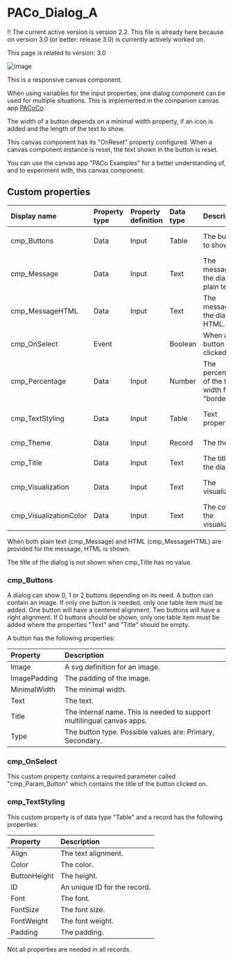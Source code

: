# PACo_Dialog_A

!! The current active version is version 2.2. This file is already here because on version 3.0 (or better: release 3.0) is currently actively worked on.

This page is related to version: 3.0

![image](https://user-images.githubusercontent.com/35654198/235979899-d2168297-2283-498b-8148-0c03e1828836.png)

This is a responsive canvas component.

When using variables for the input properties, one dialog component can be used for multiple situations. This is implemented in the companion canvas app [PACoCo](./../PACoCo.md).

The width of a button depends on a minimal width property, if an icon is added and the length of the text to show.

This canvas component has its "OnReset" property configured. When a canvas component instance is reset, the text shown in the button is reset.

You can use the canvas app "PACo Examples" for a better understanding of, and to experiment with, this canvas component.

## Custom properties

| Display name | Property type | Property definition | Data type | Description | Memo
| :--- | :--- | :--- | :--- | :--- | :--- |
| cmp_Buttons | Data | Input | Table | The buttons to show. | See the documention on cmp_Buttons below. |
| cmp_Message | Data | Input | Text | The message of the dialog in plain text. | |
| cmp_MessageHTML | Data | Input | Text | The message of the dialog in HTML. | |
| cmp_OnSelect | Event | | Boolean | When a button is clicked on. | |
| cmp_Percentage | Data | Input | Number | The percentage of the total width for the "border". | |
| cmp_TextStyling | Data | Input | Table | Text properties. | See the documention on cmp_TextStyling below. |
| cmp_Theme | Data | Input | Record | The theme. | See the documention on theming. |
| cmp_Title | Data | Input | Text | The title of the dialog. | |
| cmp_Visualization | Data | Input | Text | The visualization. | See the documention of canvas component PACo_Visualization_A. |
| cmp_VisualizationColor | Data | Input | Text | The color of the visualization. | |

When both plain text (cmp_Message) and HTML (cmp_MessageHTML) are provided for the message, HTML is shown.

The title of the dialog is not shown when cmp_Title has no value.

### cmp_Buttons
A dialog can show 0, 1 or 2 buttons depending on its need. A button can contain an image. If only one button is needed, only one table item must be added. One button will have a centered alignment. Two buttons will have a right alignment. If 0 buttons should be shown, only one table item must be added where the properties "Text" and "Title" should be empty.

A button has the following properties:

| Property | Description |
| :--- | :--- |
| Image | A svg definition for an image. |
| ImagePadding | The padding of the image. |
| MinimalWidth | The minimal width. |
| Text | The text. |
| Title | The internal name. This is needed to support multilingual canvas apps. |
| Type | The button type. Possible values are: Primary, Secondary. |

### cmp_OnSelect
This custom property contains a required parameter called "cmp_Param_Button" which contains the title of the button clicked on.

### cmp_TextStyling
This custom property is of data type "Table" and a record has the following properties:

| Property | Description |
| :--- | :--- |
| Align | The text alignment. |
| Color | The color. |
| ButtonHeight | The height. |
| ID | An unique ID for the record. |
| Font | The font. |
| FontSize | The font size. |
| FontWeight | The font weight. |
| Padding | The padding. |

Not all properties are needed in all records.
